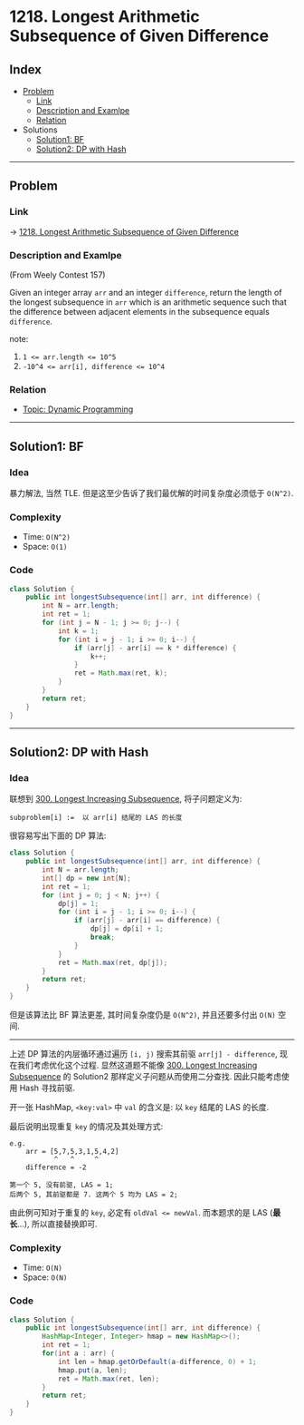 # 1218. Longest Arithmetic Subsequence of Given Difference

## Index

- [Problem](#problem)
  - [Link](#Link)
  - [Description and Examlpe](#description-and-examlpe)
  - [Relation](#relation)
- Solutions
  - [Solution1: BF](#solution1-bf)
  - [Solution2: DP with Hash](#solution2-dp-with-hash)

----

## Problem

### Link

-> [1218. Longest Arithmetic Subsequence of Given Difference][1]

### Description and Examlpe

(From Weely Contest 157)

Given an integer array `arr` and an integer `difference`, return the length of the longest subsequence in `arr` which is an arithmetic sequence such that the difference between adjacent elements in the subsequence equals `difference`.

note:

1. `1 <= arr.length <= 10^5`
2. `-10^4 <= arr[i], difference <= 10^4`

### Relation

- [Topic: Dynamic Programming][2]

----

## Solution1: BF

### Idea

暴力解法, 当然 TLE. 但是这至少告诉了我们最优解的时间复杂度必须低于 `O(N^2)`.

### Complexity

- Time: `O(N^2)`
- Space: `O(1)`

### Code

```java
class Solution {
    public int longestSubsequence(int[] arr, int difference) {
        int N = arr.length;
        int ret = 1;
        for (int j = N - 1; j >= 0; j--) {
            int k = 1;
            for (int i = j - 1; i >= 0; i--) {
                if (arr[j] - arr[i] == k * difference) {
                    k++;
                }
                ret = Math.max(ret, k);
            }
        }
        return ret;
    }
}
```

----

## Solution2: DP with Hash

### Idea

联想到 [300. Longest Increasing Subsequence][3], 将子问题定义为:

```nohighlight
subproblem[i] :=  以 arr[i] 结尾的 LAS 的长度
```

很容易写出下面的 DP 算法:

```java
class Solution {
    public int longestSubsequence(int[] arr, int difference) {
        int N = arr.length;
        int[] dp = new int[N];
        int ret = 1;
        for (int j = 0; j < N; j++) {
            dp[j] = 1;
            for (int i = j - 1; i >= 0; i--) {
                if (arr[j] - arr[i] == difference) {
                    dp[j] = dp[i] + 1;
                    break;
                }
            }
            ret = Math.max(ret, dp[j]);
        }
        return ret;
    }
}
```

但是该算法比 BF 算法更差, 其时间复杂度仍是 `O(N^2)`, 并且还要多付出 `O(N)` 空间.

----

上述 DP 算法的内层循环通过遍历 `[i, j)` 搜索其前驱 `arr[j] - difference`, 现在我们考虑优化这个过程. 显然这道题不能像 [300. Longest Increasing Subsequence][3] 的 Solution2 那样定义子问题从而使用二分查找. 因此只能考虑使用 Hash 寻找前驱.

开一张 HashMap, `<key:val>` 中 `val` 的含义是: 以 `key` 结尾的 LAS 的长度.

最后说明出现重复 `key` 的情况及其处理方式:

```nohighlight
e.g.
    arr = [5,7,5,3,1,5,4,2]
           ^   ^     ^
    difference = -2

第一个 5, 没有前驱, LAS = 1;
后两个 5, 其前驱都是 7. 这两个 5 均为 LAS = 2;
```

由此例可知对于重复的 `key`, 必定有 `oldVal <= newVal`. 而本题求的是 LAS (**最长**...), 所以直接替换即可.

### Complexity

- Time: `O(N)`
- Space: `O(N)`

### Code

```java
class Solution {
    public int longestSubsequence(int[] arr, int difference) {
        HashMap<Integer, Integer> hmap = new HashMap<>();
        int ret = 1;
        for(int a : arr) {
            int len = hmap.getOrDefault(a-difference, 0) + 1;
            hmap.put(a, len);
            ret = Math.max(ret, len);
        }
        return ret;
    }
}
```

[1]: https://leetcode.com/problems/longest-arithmetic-subsequence-of-given-difference/
[2]: ../topics/dynamic-programming.md
[3]: ./300.longest-increasing-subsequence.md
